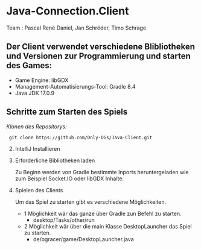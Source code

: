 # Java-Connection.Client

Team : Pascal René Daniel, Jan Schröder, Timo Schrage

## Der Client verwendet verschiedene Blibliotheken und Versionen zur Programmierung und starten des Games:

- Game Engine: libGDX
- Management-Automatisierungs-Tool: Gradle 8.4
- Java JDK 17.0.9

## Schritte zum Starten des Spiels
_Klonen des Repositorys:_

     git clone https://github.com/Only-OGs/Java-Client.git 
     
2. IntelliJ Installieren

3. Erforderliche Bibliotheken laden

    Zu Beginn werden von Gradle bestimmte Inports heruntergeladen wie zum Beispiel Socket.IO oder libGDX Inhalte.

5. Spielen des Clients

    Um das Spiel zu starten gibt es verschiedene Möglichkeiten.

   - 1 Möglichkeit wär das ganze über Gradle zun Befehl zu starten.
     - desktop/Tasks/other/run
   - 2 Möglichkeit wär über die main Klasse DesktopLauncher das Spiel zu starten.
     -  de/ogracer/game/DesktopLauncher.java
      

